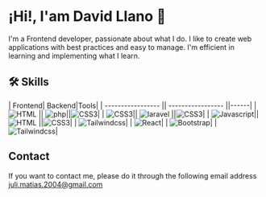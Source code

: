 
# ¡Hi!, I'am David Llano 👋

I'm a Frontend developer, passionate about what I do. I like to create web applications with best practices and easy to manage. I'm efficient in learning and implementing what I learn.


## 🛠 Skills

| Frontend| Backend|Tools|
| ----------------- || ----------------- ||------|
| ![HTML](https://img.shields.io/badge/HTML-000?style=for-the-badge&logo=html5&logoColor) || ![php](https://img.shields.io/badge/php-000?style=for-the-badge&logo=php&logoColor)||![CSS3](https://img.shields.io/badge/Figma-000?style=for-the-badge&logo=figma&logoColor)|
| ![CSS3](https://img.shields.io/badge/Css3-000?style=for-the-badge&logo=css3&logoColor=blue)|| ![laravel](https://img.shields.io/badge/laravel-000?style=for-the-badge&logo=laravel&logoColor) ||![CSS3](https://img.shields.io/badge/git-000?style=for-the-badge&logo=git&logoColor)|
| ![Javascript](https://img.shields.io/badge/Javascript-000?style=for-the-badge&logo=javascript&logoColor)|| ![HTML](https://img.shields.io/badge/C-000?style=for-the-badge&logo=c&logoColor=82008e) ||![CSS3](https://img.shields.io/badge/github-000?style=for-the-badge&logo=github&logoColor)|
| ![Tailwindcss](https://img.shields.io/badge/Jquery-000?style=for-the-badge&logo=jquery&logoColor=3cb4ac)|
| ![React](https://img.shields.io/badge/React-000?style=for-the-badge&logo=react&logoColor)|
| ![Bootstrap](https://img.shields.io/badge/Bootstrap-000?style=for-the-badge&logo=bootstrap&logoColor)|
| ![Tailwindcss](https://img.shields.io/badge/Tailwindcss-000?style=for-the-badge&logo=tailwindcss&logoColor)|








## Contact

If you want to contact me, please do it through the following email address juli.matias.2004@gmail.com


